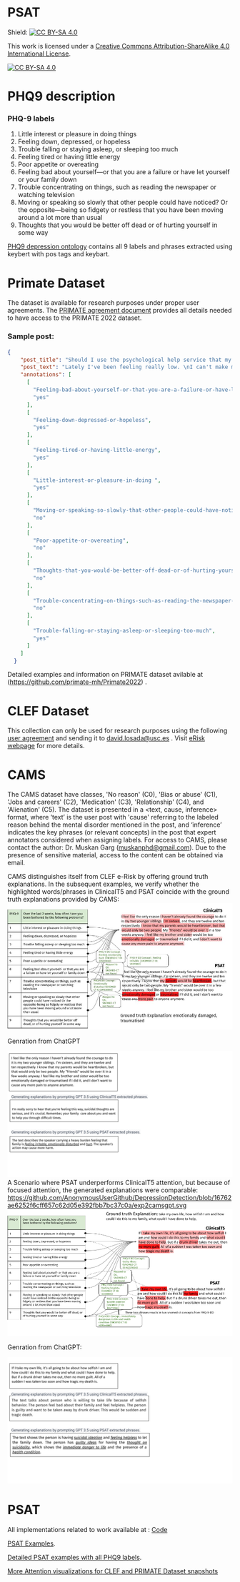 # PSAT

Shield: [![CC BY-SA 4.0][cc-by-sa-shield]][cc-by-sa]

This work is licensed under a
[Creative Commons Attribution-ShareAlike 4.0 International License][cc-by-sa].

[![CC BY-SA 4.0][cc-by-sa-image]][cc-by-sa]

[cc-by-sa]: http://creativecommons.org/licenses/by-sa/4.0/
[cc-by-sa-image]: https://licensebuttons.net/l/by-sa/4.0/88x31.png
[cc-by-sa-shield]: https://img.shields.io/badge/License-CC%20BY--SA%204.0-lightgrey.svg


# PHQ9 description 

### PHQ-9 labels
1) Little interest or pleasure in doing things
2) Feeling down, depressed, or hopeless
3) Trouble falling or staying asleep, or sleeping too much
4) Feeling tired or having little energy
5) Poor appetite or overeating	
6) Feeling bad about yourself—or that you are a failure or have let yourself or your family down
7) Trouble concentrating on things, such as reading the newspaper or watching television
8) Moving or speaking so slowly that other people could have noticed? Or the opposite—being so fidgety or restless that you have been moving around a lot more than usual
9) Thoughts that you would be better off dead or of hurting yourself in some way


[PHQ9 depression ontology](https://github.com/AnonymousUserGithub/DepressionDetection/blob/main/PSAT%20Results/PHQ9%20depression%20ontology.csv) contains all 9 labels and phrases extracted using keybert with pos tags and keybart.


# Primate Dataset

The dataset is available for research purposes under proper user agreements. The [PRIMATE agreement document](https://github.com/primate-mh/Primate2022/blob/main/Primate2022_agreement.pdf) provides all details needed to have access to the PRIMATE 2022 dataset.

### Sample post:

```json
{
    "post_title": "Should I use the psychological help service that my university provides for free?",
    "post_text": "Lately I've been feeling really low. \nI can't make myself leave the bed, I start crying out of the blue and everything is just so heavy. \nI think I've always suffered from some kind of depression but I've never been to therapy because I couldn't afford it on my own and my family didn't ever suspect anything. \nNow I live on my own in another city. Yesterday I discovered that my university provides psychological help for students for free. Do you think I should give it a go? \nI'm a bit afraid because I don't know what to expect and I don't really know what to tell them when I'll be there. I know they don't provide help for very serious issues (you'll need a psychiatrist for that) and I hope they don't take care for only \"university related problems\".\nOn the other hand, I have nothing to lose because it's free.\nDid you ever try anything like that? \n",
    "annotations": [
      [
        "Feeling-bad-about-yourself-or-that-you-are-a-failure-or-have-let-yourself-or-your-family-down",
        "yes"
      ],
      [
        "Feeling-down-depressed-or-hopeless",
        "yes"
      ],
      [
        "Feeling-tired-or-having-little-energy",
        "yes"
      ],
      [
        "Little-interest-or-pleasure-in-doing ",
        "yes"
      ],
      [
        "Moving-or-speaking-so-slowly-that-other-people-could-have-noticed-Or-the-opposite-being-so-fidgety-or-restless-that-you-have-been-moving-around-a-lot-more-than-usual",
        "no"
      ],
      [
        "Poor-appetite-or-overeating",
        "no"
      ],
      [
        "Thoughts-that-you-would-be-better-off-dead-or-of-hurting-yourself-in-some-way",
        "no"
      ],
      [
        "Trouble-concentrating-on-things-such-as-reading-the-newspaper-or-watching-television",
        "no"
      ],
      [
        "Trouble-falling-or-staying-asleep-or-sleeping-too-much",
        "yes"
      ]
    ]
  }
```
Detailed examples and information on PRIMATE dataset avilable at (https://github.com/primate-mh/Primate2022) .

# CLEF Dataset

This collection can only be used for research purposes using the following [user agreement](https://tec.citius.usc.es/ir/code/eRisk2018_agreement.odt) and sending it to david.losada@usc.es . Visit [eRisk webpage](https://tec.citius.usc.es/ir/code/eRisk2022.html) for more details.

# CAMS

The CAMS dataset have classes, 'No reason' (C0), 'Bias or abuse' (C1), 'Jobs and careers' (C2), 'Medication' (C3), 'Relationship' (C4), and 'Alienation' (C5). The dataset is presented in a <text, cause, inference> format, where ‘text’ is the user post with 'cause' referring to the labeled reason behind the mental disorder mentioned in the post, and ‘inference’ indicates the key phrases (or relevant concepts) in the post that expert annotators considered when assigning labels. For access to CAMS, please contact the author: Dr. Muskan Garg (muskanphd@gmail.com). Due to the presence of sensitive material, access to the content can be obtained via email.

CAMS distinguishes itself from CLEF e-Risk by offering ground truth explanations. In the subsequent examples, we verify whether the highlighted words/phrases in ClinicalT5 and PSAT coincide with the ground truth explanations provided by CAMS:
![Alt text of the image](https://github.com/AnonymousUserGithub/DepressionDetection/blob/3404a53d65a0ff0eb394cf5e21aa29c59dc735e9/Examples%20for%20PSAT.jpg)

Genration from ChatGPT

![Alt text](https://github.com/AnonymousUserGithub/DepressionDetection/blob/8ee3dd64bbb819221a2a69767937639312798fdf/gptexplation.svg
)
A Scenario where PSAT underperforms ClinicalT5 attention, but because of focused attention, the generated explanations were comparable:
https://github.com/AnonymousUserGithub/DepressionDetection/blob/16762ae6252f6cff657c62d05e392fbb7bc37c0a/exp2camsgpt.svg
![Alt text of the image](https://github.com/AnonymousUserGithub/DepressionDetection/blob/16762ae6252f6cff657c62d05e392fbb7bc37c0a/CAMS1.png)

Genration from ChatGPT:

![Alt text of the image](https://github.com/AnonymousUserGithub/DepressionDetection/blob/16762ae6252f6cff657c62d05e392fbb7bc37c0a/exp2cams.svg)

# PSAT

All implementations related to work available at : [Code](https://github.com/AnonymousUserGithub/DepressionDetection/tree/main/PSAT%20Results/Code)

[PSAT Examples](https://github.com/AnonymousUserGithub/DepressionDetection/blob/main/Examples%20for%20PSAT-1.pdf). 

[Detailed PSAT examples with all PHQ9 labels](https://github.com/AnonymousUserGithub/DepressionDetection/blob/main/MoreExamplesWithPSAT.pdf).

[More Attention visualizations for CLEF and PRIMATE Dataset snapshots](https://github.com/AnonymousUserGithub/DepressionDetection/tree/main/PSAT%20Results/Attention%20Visulaization%20Experiment%20Snapshots)
